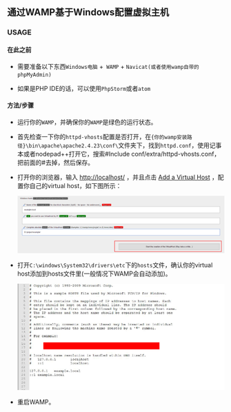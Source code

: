 ##  通过WAMP基于Windows配置虚拟主机

### USAGE

#### 在此之前

- 需要准备以下东西`Windows电脑` +` WAMP` + `Navicat(或者使用wamp自带的phpMyAdmin)`

- 如果是PHP IDE的话，可以使用`PhpStorm`或者`atom`

#### 方法/步骤

- 运行你的`WAMP`，并确保你的`WAMP`是绿色的运行状态。
- 首先检查一下你的`httpd-vhosts`配置是否打开，在`{你的wamp安装路径}\bin\apache\apache2.4.23\conf\`文件夹下，找到`httpd.conf`，使用记事本或者nodepad++打开它，搜索#Include conf/extra/httpd-vhosts.conf，把前面的#去掉，然后保存。
- 打开你的浏览器，输入 [http://localhost/](http://localhost/) ，并且点击 [Add a Virtual Host](http://localhost/add_vhost.php?lang=chinese) ，配置你自己的virtual host，如下图所示：

  ![add_virtual_host](./images/add_virtual_host.png)

- 打开`C:\windows\System32\drivers\etc`下的`hosts`文件，确认你的virtual host添加到hosts文件里(一般情况下WAMP会自动添加)。

  ![hosts_file](.\images\hosts_file.jpg)

- 重启WAMP。
